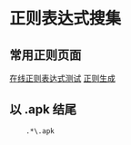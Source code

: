 # 正则表达式搜集


## 常用正则页面

[在线正则表达式测试](https://tool.oschina.net/regex/)
[正则生成](https://tool.lu/regex/)

## 以 .apk 结尾

```
    .*\.apk
```